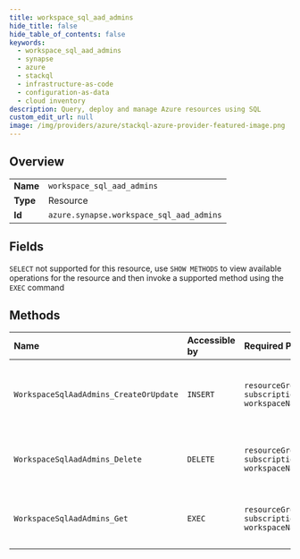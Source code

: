 ```yaml
---
title: workspace_sql_aad_admins
hide_title: false
hide_table_of_contents: false
keywords:
  - workspace_sql_aad_admins
  - synapse
  - azure    
  - stackql
  - infrastructure-as-code
  - configuration-as-data
  - cloud inventory
description: Query, deploy and manage Azure resources using SQL
custom_edit_url: null
image: /img/providers/azure/stackql-azure-provider-featured-image.png
---
```

  
    

## Overview
<table><tbody>
<tr><td><b>Name</b></td><td><code>workspace_sql_aad_admins</code></td></tr>
<tr><td><b>Type</b></td><td>Resource</td></tr>
<tr><td><b>Id</b></td><td><code>azure.synapse.workspace_sql_aad_admins</code></td></tr>
</tbody></table>

## Fields
`SELECT` not supported for this resource, use `SHOW METHODS` to view available operations for the resource and then invoke a supported method using the `EXEC` command  
## Methods
| Name | Accessible by | Required Params | Description |
|:-----|:--------------|:----------------|:------------|
| `WorkspaceSqlAadAdmins_CreateOrUpdate` | `INSERT` | `resourceGroupName, subscriptionId, workspaceName` | Creates or updates a workspace SQL active directory admin |
| `WorkspaceSqlAadAdmins_Delete` | `DELETE` | `resourceGroupName, subscriptionId, workspaceName` | Deletes a workspace SQL active directory admin |
| `WorkspaceSqlAadAdmins_Get` | `EXEC` | `resourceGroupName, subscriptionId, workspaceName` | Gets a workspace SQL active directory admin |
